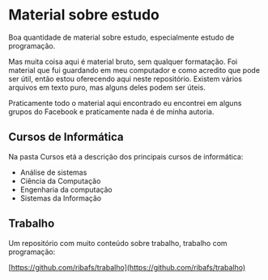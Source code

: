 # Material sobre estudo

Boa quantidade de material sobre estudo, especialmente estudo de programação. 

Mas muita coisa aqui é material bruto, sem qualquer formatação. Foi material que fui guardando em meu computador e como acredito que pode ser útil, então estou oferecendo aqui neste repositório.
Existem vários arquivos em texto puro, mas alguns deles podem ser úteis.

Praticamente todo o material aqui encontrado eu encontrei em alguns grupos do Facebook e praticamente nada é de minha autoria.

## Cursos de Informática

Na pasta Cursos etá a descrição dos principais cursos de informática:
- Análise de sistemas
- Ciência da Computação
- Engenharia da computação
- Sistemas da Informação

## Trabalho

Um repositório com muito conteúdo sobre trabalho, trabalho com programação:

[https://github.com/ribafs/trabalho](https://github.com/ribafs/trabalho)

